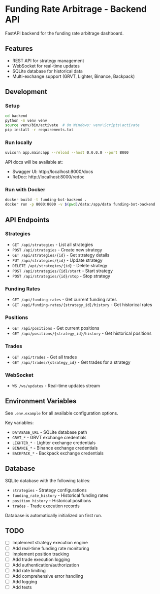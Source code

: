 # Funding Rate Arbitrage - Backend API

FastAPI backend for the funding rate arbitrage dashboard.

## Features

- REST API for strategy management
- WebSocket for real-time updates
- SQLite database for historical data
- Multi-exchange support (GRVT, Lighter, Binance, Backpack)

## Development

### Setup

```bash
cd backend
python -m venv venv
source venv/bin/activate  # On Windows: venv\Scripts\activate
pip install -r requirements.txt
```

### Run locally

```bash
uvicorn app.main:app --reload --host 0.0.0.0 --port 8000
```

API docs will be available at:
- Swagger UI: http://localhost:8000/docs
- ReDoc: http://localhost:8000/redoc

### Run with Docker

```bash
docker build -t funding-bot-backend .
docker run -p 8000:8000 -v $(pwd)/data:/app/data funding-bot-backend
```

## API Endpoints

### Strategies

- `GET /api/strategies` - List all strategies
- `POST /api/strategies` - Create new strategy
- `GET /api/strategies/{id}` - Get strategy details
- `PUT /api/strategies/{id}` - Update strategy
- `DELETE /api/strategies/{id}` - Delete strategy
- `POST /api/strategies/{id}/start` - Start strategy
- `POST /api/strategies/{id}/stop` - Stop strategy

### Funding Rates

- `GET /api/funding-rates` - Get current funding rates
- `GET /api/funding-rates/{strategy_id}/history` - Get historical rates

### Positions

- `GET /api/positions` - Get current positions
- `GET /api/positions/{strategy_id}/history` - Get historical positions

### Trades

- `GET /api/trades` - Get all trades
- `GET /api/trades/{strategy_id}` - Get trades for a strategy

### WebSocket

- `WS /ws/updates` - Real-time updates stream

## Environment Variables

See `.env.example` for all available configuration options.

Key variables:
- `DATABASE_URL` - SQLite database path
- `GRVT_*` - GRVT exchange credentials
- `LIGHTER_*` - Lighter exchange credentials
- `BINANCE_*` - Binance exchange credentials
- `BACKPACK_*` - Backpack exchange credentials

## Database

SQLite database with the following tables:
- `strategies` - Strategy configurations
- `funding_rate_history` - Historical funding rates
- `position_history` - Historical positions
- `trades` - Trade execution records

Database is automatically initialized on first run.

## TODO

- [ ] Implement strategy execution engine
- [ ] Add real-time funding rate monitoring
- [ ] Implement position tracking
- [ ] Add trade execution logging
- [ ] Add authentication/authorization
- [ ] Add rate limiting
- [ ] Add comprehensive error handling
- [ ] Add logging
- [ ] Add tests
